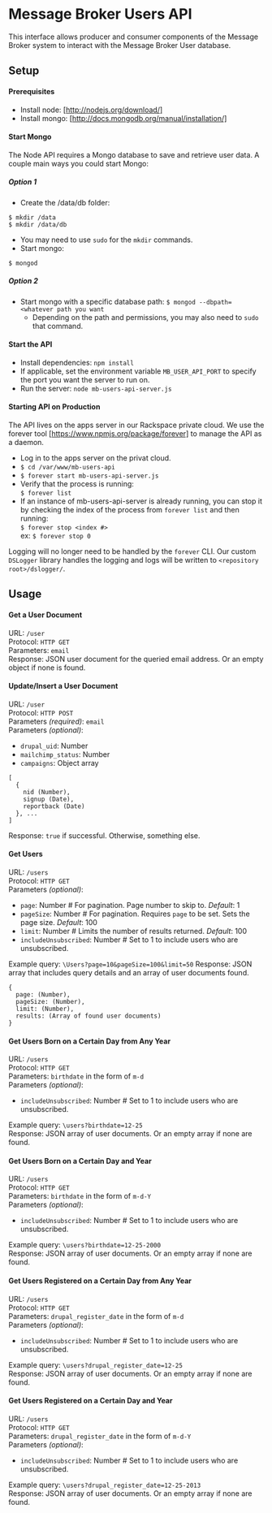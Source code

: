 # Message Broker Users API

This interface allows producer and consumer components of the Message Broker system to interact with the Message Broker User database.

## Setup
#### Prerequisites
- Install node: [http://nodejs.org/download/]
- Install mongo: [http://docs.mongodb.org/manual/installation/]

#### Start Mongo
The Node API requires a Mongo database to save and retrieve user data. A couple main ways you could start Mongo:

##### Option 1
- Create the /data/db folder:
```
$ mkdir /data
$ mkdir /data/db
```
  - You may need to use `sudo` for the `mkdir` commands.
- Start mongo:  
```
$ mongod
```

##### Option 2
- Start mongo with a specific database path: `$ mongod --dbpath=<whatever path you want`
  - Depending on the path and permissions, you may also need to `sudo` that command.

#### Start the API
- Install dependencies: `npm install`
- If applicable, set the environment variable `MB_USER_API_PORT` to specify the port you want the server to run on.
- Run the server: `node mb-users-api-server.js`

#### Starting API on Production
The API lives on the apps server in our Rackspace private cloud. We use the forever tool [https://www.npmjs.org/package/forever] to manage the API as a daemon.
- Log in to the apps server on the privat cloud.
- `$ cd /var/www/mb-users-api`
- `$ forever start mb-users-api-server.js`
- Verify that the process is running:  
  `$ forever list`
- If an instance of mb-users-api-server is already running, you can stop it by checking  the index of the process from `forever list` and then running:  
  `$ forever stop <index #>`  
  ex: `$ forever stop 0`

Logging will no longer need to be handled by the `forever` CLI. Our custom `DSLogger` library handles the logging and logs will be written to `<repository root>/dslogger/`.

## Usage
#### Get a User Document
URL: `/user`  
Protocol: `HTTP GET`  
Parameters: `email`  
Response: JSON user document for the queried email address. Or an empty object if none is found.

#### Update/Insert a User Document
URL: `/user`  
Protocol: `HTTP POST`  
Parameters _(required)_: `email`  
Parameters _(optional)_:  
- `drupal_uid`: Number  
- `mailchimp_status`: Number  
- `campaigns`: Object array  
```
[  
  {  
    nid (Number),  
    signup (Date),  
    reportback (Date)  
  }, ...  
]
```  
Response: `true` if successful. Otherwise, something else.

#### Get Users
URL: `/users`  
Protocol: `HTTP GET`  
Parameters _(optional)_:  
- `page`: Number  # For pagination. Page number to skip to. _Default_: 1  
- `pageSize`: Number  # For pagination. Requires `page` to be set. Sets the page size. _Default_: 100  
- `limit`: Number  # Limits the number of results returned. _Default_: 100  
- `includeUnsubscribed`: Number  # Set to 1 to include users who are unsubscribed.

Example query: `\Users?page=10&pageSize=100&limit=50`
Response: JSON array that includes query details and an array of user documents found.
```
{
  page: (Number),
  pageSize: (Number),
  limit: (Number),
  results: (Array of found user documents)
}
```

#### Get Users Born on a Certain Day from Any Year
URL: `/users`  
Protocol: `HTTP GET`  
Parameters: `birthdate` in the form of `m-d`  
Parameters _(optional)_:  
- `includeUnsubscribed`: Number  # Set to 1 to include users who are unsubscribed.

Example query: `\users?birthdate=12-25`  
Response: JSON array of user documents. Or an empty array if none are found.

#### Get Users Born on a Certain Day and Year
URL: `/users`  
Protocol: `HTTP GET`  
Parameters: `birthdate` in the form of `m-d-Y`  
Parameters _(optional)_:  
- `includeUnsubscribed`: Number  # Set to 1 to include users who are unsubscribed.

Example query: `\users?birthdate=12-25-2000`  
Response: JSON array of user documents. Or an empty array if none are found.

#### Get Users Registered on a Certain Day from Any Year
URL: `/users`  
Protocol: `HTTP GET`  
Parameters: `drupal_register_date` in the form of `m-d`  
Parameters _(optional)_:  
- `includeUnsubscribed`: Number  # Set to 1 to include users who are unsubscribed.

Example query: `\users?drupal_register_date=12-25`  
Response: JSON array of user documents. Or an empty array if none are found.

#### Get Users Registered on a Certain Day and Year
URL: `/users`  
Protocol: `HTTP GET`  
Parameters: `drupal_register_date` in the form of `m-d-Y`  
Parameters _(optional)_:  
- `includeUnsubscribed`: Number  # Set to 1 to include users who are unsubscribed.

Example query: `\users?drupal_register_date=12-25-2013`  
Response: JSON array of user documents. Or an empty array if none are found.
